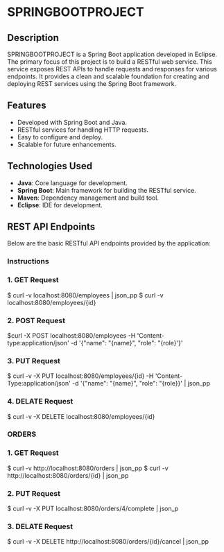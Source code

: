 # SPRINGBOOTPROJECT

## Description
SPRINGBOOTPROJECT is a Spring Boot application developed in Eclipse. The primary focus of this project is to build a RESTful web service. This service exposes REST APIs to handle requests and responses for various endpoints. It provides a clean and scalable foundation for creating and deploying REST services using the Spring Boot framework.

## Features
- Developed with Spring Boot and Java.
- RESTful services for handling HTTP requests.
- Easy to configure and deploy.
- Scalable for future enhancements.

## Technologies Used
- **Java**: Core language for development.
- **Spring Boot**: Main framework for building the RESTful service.
- **Maven**: Dependency management and build tool.
- **Eclipse**: IDE for development.

## REST API Endpoints

Below are the basic RESTful API endpoints provided by the application:

### Instructions
### 1. GET Request

$ curl -v localhost:8080/employees | json_pp
$ curl -v localhost:8080/employees/{id}

### 2. **POST Request**

$curl -X POST localhost:8080/employees -H 'Content-type:application/json' -d '{"name": "{name}", "role": "{role}'}'

### 3. **PUT Request**
$ curl -v -X PUT localhost:8080/employees/{id} -H 'Content-Type:application/json' -d '{"name": "{name}", "role": "{role}}' | json_pp

### 4. **DELATE Request**
$ curl -v -X DELETE localhost:8080/employees/{id}

### **ORDERS**
### 1. **GET Request**
$ curl -v http://localhost:8080/orders | json_pp
$ curl -v http://localhost:8080/orders/{id} | json_pp

### 2. **PUT Request**
$ curl -v -X PUT localhost:8080/orders/4/complete | json_p

### 3. **DELATE Request**

$ curl -v -X DELETE http://localhost:8080/orders/{id}/cancel | json_pp





